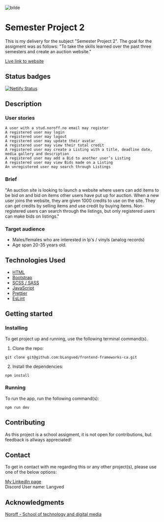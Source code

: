 ![bilde](https://github.com/bLangved/Semester-Project-2/assets/101604131/10778e97-b653-4d49-b3f9-72a1c36115f4)

# Semester Project 2
This is my delivery for the subject "Semester Project 2". The goal for the assigment was as follows:
"To take the skills learned over the past three semesters and create an auction website."

[Live link to website](https://bhlweb-webrecords.netlify.app)

## Status badges
[![Netlify Status](https://api.netlify.com/api/v1/badges/9c29a094-4c43-43a5-a565-6643a638cfe5/deploy-status)](https://app.netlify.com/sites/sp2-bhl/deploys)

## Description
### User stories

```
A user with a stud.noroff.no email may register
A registered user may login
A registered user may logout
A registered user may update their avatar
A registered user may view their total credit
A registered user may create a Listing with a title, deadline date, media gallery and description
A registered user may add a Bid to another user’s Listing
A registered user may view Bids made on a Listing
An unregistered user may search through Listings
```

### Brief
"An auction site is looking to launch a website where users can add items to be bid on and bid on items other users have put up for auction.
When a new user joins the website, they are given 1000 credits to use on the site. They can get credits by selling items and use credit by buying items.
Non-registered users can search through the listings, but only registered users can make bids on listings."

### Target audience
- Males/females who are interested in lp's / vinyls (analog records)
- Age span 20-35 years old.

## Technologies Used

- [HTML](https://developer.mozilla.org/en-US/docs/Web/HTML)
- [Bootstrap](https://getbootstrap.com/)
- [SCSS / SASS](https://sass-lang.com/)
- [JavaScript](https://www.javascript.com/)
- [Prettier](https://prettier.io/)
- [EsLint](https://eslint.org/)


## Getting started

### Installing

To get project up and running, use the following terminal command(s). 

1. Clone the repo:

```
git clone git@github.com:bLangved/frontend-frameworks-ca.git
```

2. Install the dependencies:

```
npm install
```

### Running

To run the app, run the following command(s):

```
npm run dev
```

## Contributing

As this project is a school assigment, it is not open for contributions, but feedback is allways appreciated!

## Contact

To get in contact with me regarding this or any other project(s), please use one of the below options:

[My LinkedIn page](https://www.linkedin.com/in/bj%C3%B8rnar-heian-langved-23157b246/)
<br>
Discord User name: Langved


## Acknowledgments

[Noroff - School of technology and digital media](https://www.noroff.no/en)
